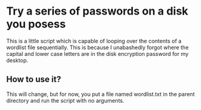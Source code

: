 Try a series of passwords on a disk you posess
==============================================

This is a little script which is capable of looping over the contents of a 
wordlist file sequentially. This is because I unabashedly forgot where the
capital and lower case letters are in the disk encryption password for my
desktop.

How to use it?
--------------

This will change, but for now, you put a file named wordlist.txt in the parent
directory and run the script with no arguments.
